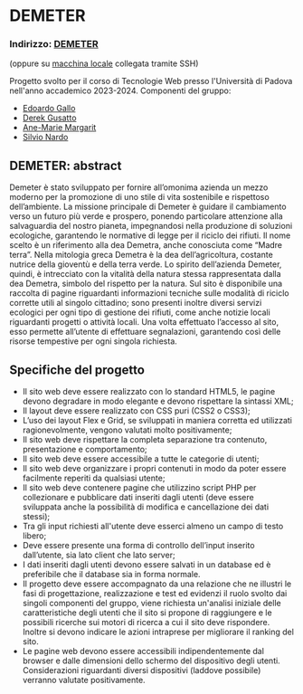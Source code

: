 # DEMETER

### Indirizzo: [DEMETER](https://tecweb.studenti.math.unipd.it/dgusatto )
(oppure su [macchina locale](https://localhost:8080/dgusatto) collegata tramite SSH)

Progetto svolto per il corso di Tecnologie Web presso l'Università di Padova nell'anno accademico 2023-2024. 
Componenti del gruppo:
- [Edoardo Gallo](https://github.com/EdoGallo02)
- [Derek Gusatto](https://github.com/DerekGusatto02)
- [Ane-Marie Margarit](https://github.com/AneMarie98)
- [Silvio Nardo](https://github.com/SilvioNardo)

## DEMETER: abstract
Demeter è stato sviluppato per fornire all’omonima azienda un mezzo moderno per la promozione di uno stile di vita sostenibile e rispettoso dell’ambiente. La missione principale di Demeter è guidare il cambiamento verso un futuro più verde e prospero, ponendo particolare attenzione alla salvaguardia del nostro pianeta, impegnandosi nella produzione di soluzioni ecologiche, garantendo le normative di legge per il riciclo dei rifiuti. 
Il nome scelto è un riferimento alla dea Demetra, anche conosciuta come “Madre terra”. Nella mitologia greca Demetra è la dea dell’agricoltura, costante nutrice della gioventù e della terra verde. 
Lo spirito dell’azienda Demeter, quindi, è intrecciato con la vitalità della natura stessa rappresentata dalla dea Demetra, simbolo del rispetto per la natura.
Sul sito è disponibile una raccolta di pagine riguardanti informazioni tecniche sulle modalità di riciclo corrette utili al singolo cittadino; sono presenti inoltre diversi servizi ecologici per ogni tipo di gestione dei rifiuti, come anche notizie locali riguardanti progetti o attività locali. 
Una volta effettuato l’accesso al sito, esso permette all’utente di effettuare segnalazioni, garantendo così delle risorse tempestive per ogni singola richiesta. 


## Specifiche del progetto
- Il sito web deve essere realizzato con lo standard HTML5, le pagine devono degradare in modo elegante e devono rispettare la sintassi XML;
- Il layout deve essere realizzato con CSS puri (CSS2 o CSS3);
- L’uso dei layout Flex e Grid, se sviluppati in maniera corretta ed utilizzati ragionevolmente, vengono valutati molto positivamente;
- Il sito web deve rispettare la completa separazione tra contenuto, presentazione e comportamento;
- Il sito web deve essere accessibile a tutte le categorie di utenti;
- Il sito web deve organizzare i propri contenuti in modo da poter essere facilmente reperiti da qualsiasi utente;
- Il sito web deve contenere pagine che utilizzino script PHP per collezionare e pubblicare dati inseriti dagli utenti (deve essere sviluppata anche la possibilità di modifica e cancellazione dei dati stessi);
- Tra gli input richiesti all'utente deve esserci almeno un campo di testo libero;
- Deve essere presente una forma di controllo dell’input inserito dall’utente, sia lato client che lato server;
- I dati inseriti dagli utenti devono essere salvati in un database ed è preferibile che il database sia in forma normale.
- Il progetto deve essere accompagnato da una relazione che ne illustri le fasi di progettazione, realizzazione e test ed evidenzi il ruolo svolto dai singoli componenti del gruppo, viene richiesta un'analisi iniziale delle caratteristiche degli utenti che il sito si propone di raggiungere e le possibili ricerche sui motori di ricerca a cui il sito deve rispondere.  Inoltre si devono indicare le azioni intraprese per migliorare il ranking del sito.
- Le pagine web devono essere accessibili indipendentemente dal browser e dalle dimensioni dello schermo del dispositivo degli utenti. Considerazioni riguardanti diversi dispositivi (laddove possibile) verranno valutate positivamente.

  

